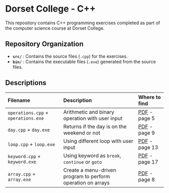 # Dorset College - C++

This repository contains C++ programming exercises completed as part of the computer science course at Dorset College.

## Repository Organization

- **`src/`** : Contains the source files (`.cpp`) for the exercises.
- **`bin/`** : Contains the executable files (`.exe`) generated from the source files.

## Descriptions

|Filename|Description|Where to find|
|:------|:---------|:-----------|
|`operations.cpp` + `operations.exe`| Arithmetic and binary operation with user input |[PDF](https://moodle.dorset.ie/pluginfile.php/343601/mod_resource/content/1/20_02_2025.pdf) - page 5|
|`day.cpp` + `day.exe`| Returns if the day is on the weekend or not |[PDF](https://moodle.dorset.ie/pluginfile.php/343601/mod_resource/content/1/20_02_2025.pdf) - page 9|
|`loop.cpp` + `loop.exe`| Using different loop with user input |[PDF](https://moodle.dorset.ie/pluginfile.php/343601/mod_resource/content/1/20_02_2025.pdf) - page 13|
|`keyword.cpp` + `keyword.exe`| Using keyword as `break`, `continue` or `goto` |[PDF](https://moodle.dorset.ie/pluginfile.php/343601/mod_resource/content/1/20_02_2025.pdf) - page 17|
|`array.cpp` + `array.exe`| Create a menu-driven program to perform operation on arrays |[PDF](https://moodle.dorset.ie/pluginfile.php/356694/mod_resource/content/1/06_03_2025.pdf) - page 8|
